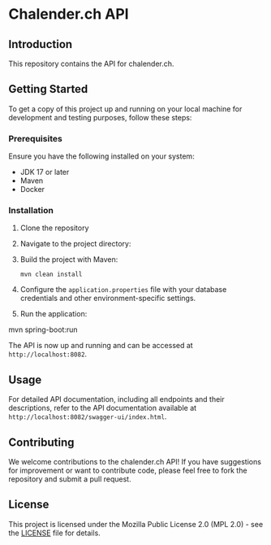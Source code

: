 # Chalender.ch API

## Introduction

This repository contains the API for chalender.ch. 


## Getting Started

To get a copy of this project up and running on your local machine for development and testing purposes, follow these steps:

### Prerequisites

Ensure you have the following installed on your system:

- JDK 17 or later
- Maven
- Docker

### Installation

1. Clone the repository

2. Navigate to the project directory:

3. Build the project with Maven:

    `mvn clean install`

4. Configure the `application.properties` file with your database credentials and other environment-specific settings.

5. Run the application:

mvn spring-boot:run

The API is now up and running and can be accessed at `http://localhost:8082`.

## Usage

For detailed API documentation, including all endpoints and their descriptions, refer to the API documentation available at `http://localhost:8082/swagger-ui/index.html`.

## Contributing

We welcome contributions to the chalender.ch API! If you have suggestions for improvement or want to contribute code, please feel free to fork the repository and submit a pull request.

## License

This project is licensed under the Mozilla Public License 2.0 (MPL 2.0) - see the [LICENSE](LICENSE.md) file for details.
